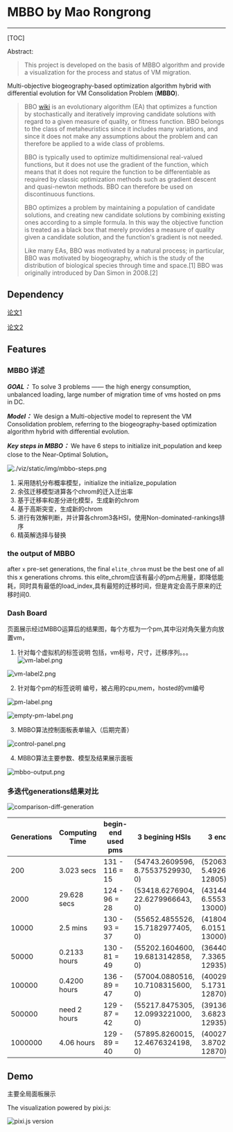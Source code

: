 # MBBO by Mao Rongrong

---------------

[TOC]

Abstract:
>This project is developed on the basis of MBBO algorithm and provide a visualization for the process and status of VM migration.

Multi-objective biogeography-based optimization algorithm hybrid with differential evolution for VM Consolidation Problem (**MBBO**).

>BBO [wiki](https://en.wikipedia.org/wiki/Biogeography-based_optimization">) is an evolutionary algorithm (EA) that optimizes a function by stochastically and iteratively improving candidate solutions with regard to a given measure of quality, or fitness function. BBO belongs to the class of metaheuristics since it includes many variations, and since it does not make any assumptions about the problem and can therefore be applied to a wide class of problems.
>
>BBO is typically used to optimize multidimensional real-valued functions, but it does not use the gradient of the function, which means that it does not require the function to be differentiable as required by classic optimization methods such as gradient descent and quasi-newton methods. BBO can therefore be used on discontinuous functions.
>
>BBO optimizes a problem by maintaining a population of candidate solutions, and creating new candidate solutions by combining existing ones according to a simple formula. In this way the objective function is treated as a black box that merely provides a measure of quality given a candidate solution, and the function's gradient is not needed.
>
>Like many EAs, BBO was motivated by a natural process; in particular, BBO was motivated by biogeography, which is the study of the distribution of biological species through time and space.[1] BBO was originally introduced by Dan Simon in 2008.[2]

## Dependency

[论文1]()

[论文2]()

## Features

### MBBO 详述

***GOAL：*** To solve 3 problems —— the high energy consumption, unbalanced loading, large number of migration time of vms hosted on pms in DC.

***Model：*** We design a Multi-objective model to represent the VM Consolidation problem, referring to the biogeography-based optimization algorithm hybrid with differential evolution.

***Key steps in MBBO：*** We have 6 steps to initialize init_population and keep close to the Near-Optimal Solution。

![./viz/static/img/mbbo-steps.png](./viz/static/img/mbbo-steps.png?raw=False)

1. 采用随机分布概率模型，initialize the initialize_population
2. 余弦迁移模型进算各个chrom的迁入迁出率
3. 基于迁移率和差分进化模型，生成新的chrom
4. 基于高斯突变，生成新的chrom
5. 进行有效解判断，并计算各chrom3各HSI，使用Non-dominated-rankings排序
6. 精英解选择与替换

### the output of MBBO

after `x` pre-set generations, the final `elite_chrom` must be the best one of all this x generations chroms.
this elite_chrom应该有最小的pm占用量，即降低能耗，同时具有最低的load_index,具有最短的迁移时间，但是肯定会高于原来的迁移时间0.

### Dash Board

页面展示经过MBBO运算后的结果图，每个方框为一个pm,其中沿对角矢量方向放置vm，

1. 针对每个虚拟机的标签说明
包括，vm标号，尺寸，迁移序列。。。
![vm-label.png](https://github.com/zam121118/mao-mbbo/blob/master/viz/static/img/vm-label.png?raw=true)

![vm-label2.png](https://github.com/zam121118/mao-mbbo/blob/master/viz/static/img/vm-label2.png?raw=true)

2. 针对每个pm的标签说明
编号，被占用的cpu,mem，hosted的vm编号

![pm-label.png](https://github.com/zam121118/mao-mbbo/blob/master/viz/static/img/pm-label.png?raw=true)

![empty-pm-label.png](https://github.com/zam121118/mao-mbbo/blob/master/viz/static/img/empty-pm-label.png?raw=true)

3. MBBO算法控制面板表单输入（后期完善）

![control-panel.png](https://github.com/zam121118/mao-mbbo/blob/master/viz/static/img/control-panel.png?raw=true)

4. MBBO算法主要参数、模型及结果展示面板

![mbbo-output.png](https://github.com/zam121118/mao-mbbo/blob/master/viz/static/img/mbbo-output.png?raw=true)

### 多迭代generations结果对比

![comparison-diff-generation](https://github.com/zam121118/mao-mbbo/blob/master/viz/static/img/comparison-iterative.png?raw=true)


Generations | Computing Time| begin-end used pms | 3 begining HSIs| 3 ending HSIs|
----|----|---|---|----|
200 | 3.023 secs | 131 - 116 = 15 | (54743.2609596, 8.75537529930, 0) | (52063.0378987, 5.49267203751, 12805)
2000 | 29.628 secs | 124 - 96 = 28  | (53418.6276904, 22.6279966643, 0) | (43144.4035638, 6.55533797063, 13000)
10000 | 2.5 mins | 130 - 93 = 37 | (55652.4855526, 15.7182977405, 0) | (41804.6556596, 6.01514788466, 13000)
50000 | 0.2133 hours | 130 - 81 = 49 | (55202.1604600, 19.6813142858, 0) | (36440.5265390, 7.33657331359, 12935)
100000 | 0.4200 hours | 136 - 89 = 47 | (57004.0880516, 10.7108315600, 0) | (40029.2901459, 5.17318073288, 12870)
500000 | need 2 hours | 129 - 87 = 42 | (55217.8475305, 12.0993221000, 0) | (39136.4475108, 3.68236215952, 12935)
1000000 | 4.06 hours | 129 - 89 = 40 | (57895.8260015, 12.4676324198, 0) | (40027.6324884, 3.87020776156, 12870)


## Demo

主要全局面板展示

The visualization powered by pixi.js:

![pixi.js version](https://github.com/zam121118/mao-mbbo/blob/master/viz/static/img/demo.png?raw=true)
